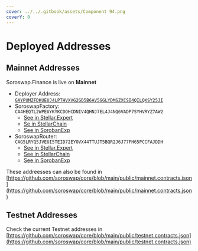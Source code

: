 ```yaml
---
cover: ../../.gitbook/assets/Component 94.png
coverY: 0
---
```


# Deployed Addresses

## Mainnet Addresses

Soroswap.Finance is live on **Mainnet**

* Deployer Address: [`GAYPUMZFDKUEUJ4LPTHVXVG2GD5B6AV5GGLYDMSZXCSI4QILQKSY25JI`](https://stellar.expert/explorer/public/account/GAYPUMZFDKUEUJ4LPTHVXVG2GD5B6AV5GGLYDMSZXCSI4QILQKSY25JI)
* SoroswapFactory: `CA4HEQTL2WPEUYKYKCDOHCDNIV4QHNJ7EL4J4NQ6VADP7SYHVRYZ7AW2`
  * [See in Stellar.Expert](https://stellar.expert/explorer/public/contract/CA4HEQTL2WPEUYKYKCDOHCDNIV4QHNJ7EL4J4NQ6VADP7SYHVRYZ7AW2)
  * [Se in StellarChain](https://stellarchain.io/contracts/3872426bd59e4a61585086e3886d457903b53f22f89e361ea806ffcb07ac719f)
  * [See in SorobanExp](https://www.sorobanexp.com/blockchain/ct/contract/CAG5LRYQ5JVEUI5TEID72EYOVX44TTUJT5BQR2J6J77FH65PCCFAJDDH)
* SoroswapRouter: `CAG5LRYQ5JVEUI5TEID72EYOVX44TTUJT5BQR2J6J77FH65PCCFAJDDH`
  * [See in Stellar.Expert](https://stellar.expert/explorer/public/contract/CAG5LRYQ5JVEUI5TEID72EYOVX44TTUJT5BQR2J6J77FH65PCCFAJDDH)
  * [See in StellarChain](https://stellarchain.io/contracts/0dd5c710ea6a4a23b32207fd130eadf9c9ce899f4308e93e4ffe53fbaf108a04)
  * [See in SorobanExp](https://www.sorobanexp.com/blockchain/ct/contract/CAG5LRYQ5JVEUI5TEID72EYOVX44TTUJT5BQR2J6J77FH65PCCFAJDDH)

These addreesses can also be found in [https://github.com/soroswap/core/blob/main/public/mainnet.contracts.json](https://github.com/soroswap/core/blob/main/public/mainnet.contracts.json)

## Testnet Addresses

Check the current Testnet addresses in [https://github.com/soroswap/core/blob/main/public/testnet.contracts.json](https://github.com/soroswap/core/blob/main/public/testnet.contracts.json)
